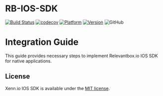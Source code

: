 # RB-IOS-SDK

[![Build Status](https://travis-ci.com/rbio/harray-ios-sdk.svg?branch=master)](https://travis-ci.com/rbio/harray-ios-sdk)
[![codecov](https://codecov.io/gh/rbio/harray-ios-sdk/branch/master/graph/badge.svg)](https://codecov.io/gh/rbio/harray-ios-sdk)
[![Platform](https://img.shields.io/cocoapods/p/RB.svg?style=flat)](https://cocoapods.org/pods/RB)
[![Version](https://img.shields.io/cocoapods/v/RB.svg?style=flat)](https://cocoapods.org/pods/RB)
![GitHub](https://img.shields.io/github/license/rbio/harray-ios-sdk?style=flat-square)

# Integration Guide
This guide provides necessary steps to implement Relevantbox.io IOS SDK for native applications. 

## License

Xenn.io IOS SDK is available under the [MIT license](LICENSE).